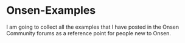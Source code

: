 # Onsen-Examples
I am going to collect all the examples that I have posted in the Onsen Community forums as a reference point for people new to Onsen.

